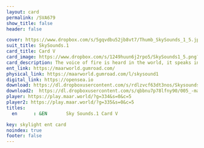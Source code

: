 ```yaml
---
layout: card
permalink: /SVA679
show_title: false
header: false

cover: https://www.dropbox.com/s/5gqvdbu52jb8vt7/Thumb_SkySounds_1_5.jpg?raw=1
suit_title: SkySounds.1
card_title: Card V
card_image: https://www.dropbox.com/s/1249huun6j2rpo5/SkySounds1_5.png?raw=1
card_description: The voice of fire is heard in the world, it speaks in the tongues of volcanoes and whispers in the embers of campfires. Fire is a force of nature, both destructive and transformative. The beings of Maar World have always been fascinated by the voice of fire, and they have woven it into their myths and legends. Fire is a reminder of the power of the planet and its ability to create and destroy. It is a source of warmth and light, but also a source of danger, capable of burning down forests and devastating communities. The voice of fire reminds us of its importance and the need to respect and harness its power. It is a reminder that, like all-natural elements, the fire must be respected and understood, in order to be able to live in harmony with it.
ent_link: https://maarworld.gumroad.com/
physical_link: https://maarworld.gumroad.com/l/skysound1
digital_link: https://opensea.io
download: https://dl.dropboxusercontent.com/s/rdlzvcf63dt3nos/Skysounds-1-V.wav?raw=1
download2:  https://dl.dropboxusercontent.com/s/qbbnu7p78lfny90/005_-maar-sky-sounds.1-card_V.wav?raw=1
player: https://play.maar.world/?g=334&s=0&c=5
player2: https://play.maar.world/?g=335&s=0&c=5
titles:
  en      : &EN       Sky Sounds.1 Card V

key: skylight ent card 
noindex: true
footer: false
---
```

